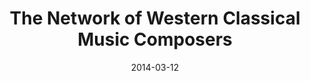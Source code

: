 ---
title: "The Network of Western Classical Music Composers"
collection: talks
type: "Talk"
permalink: /talks/2014-complenet2014
venue: "CompleNet2014"
date: 2014-03-12
location: "Bologna, Italy"
---